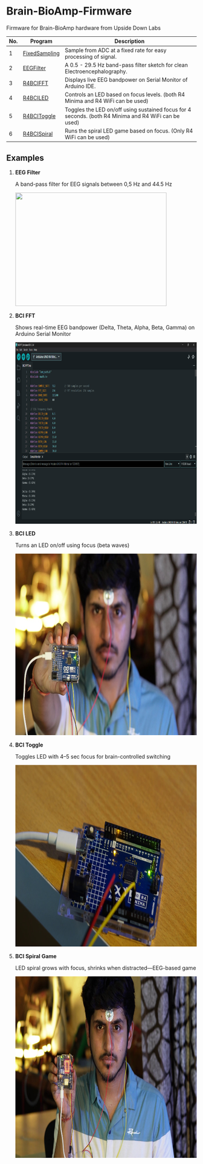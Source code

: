 # Brain-BioAmp-Firmware
Firmware for Brain-BioAmp hardware from Upside Down Labs

| No. | Program| Description |
| ---- | ---- | ---- |
|1 | [FixedSampling](1_FixedSampling)| Sample from ADC at a fixed rate for easy processing of signal.|
|2 | [EEGFilter](2_EEGFilter)| A 0.5 - 29.5 Hz band-pass filter sketch for clean Electroencephalography.|
|3 | [R4BCIFFT](3_R4BCIFFT)| Displays live EEG bandpower on Serial Monitor of Arduino IDE.|
|4 | [R4BCILED](4_R4BCILED)| Controls an LED based on focus levels. (both R4 Minima and R4 WiFi can be used)|
|5 | [R4BCIToggle](5_R4BCIToggle)| Toggles the LED on/off using sustained focus for 4 seconds. (both R4 Minima and R4 WiFi can be used)|
|6 | [R4BCISpiral](6_R4BCISpiral)| Runs the spiral LED game based on focus. (Only R4 WiFi can be used)

## Examples

1. **EEG Filter**

    A band-pass filter for EEG signals between 0,5 Hz and 44.5 Hz 

    <img src="2_EEGFilter/EEGFilter.png" height="300" width="400">

2. **BCI FFT**

    Shows real-time EEG bandpower (Delta, Theta, Alpha, Beta, Gamma) on Arduino Serial Monitor

    <img src="3_R4BCIFFT/R4BCIFFT.png" height="480" width="854">

3. **BCI LED**

    Turns an LED on/off using focus (beta waves)

    <img src="4_R4BCILED/R4BCILED.jpg" height="480" width="854">

4. **BCI Toggle**

    Toggles LED with 4–5 sec focus for brain-controlled switching

    <img src="5_R4BCIToggle/R4BCIToggle.jpg" height="480" width="854">

5. **BCI Spiral Game**

    LED spiral grows with focus, shrinks when distracted—EEG-based game 

    <img src="6_R4BCISpiral/R4BCISpiral.jpg" height="480" width="854">